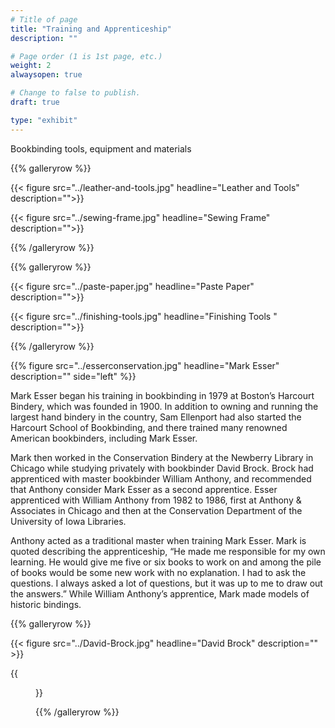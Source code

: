 ```yaml
---
# Title of page
title: "Training and Apprenticeship"
description: ""

# Page order (1 is 1st page, etc.)
weight: 2
alwaysopen: true

# Change to false to publish.
draft: true

type: "exhibit"
---
```

Bookbinding tools, equipment and materials

{{% galleryrow %}}

{{< figure src="../leather-and-tools.jpg"
           headline="Leather and Tools"
           description="">}}

{{< figure src="../sewing-frame.jpg"
           headline="Sewing Frame"
           description="">}}

{{% /galleryrow %}}

{{% galleryrow %}}

{{< figure src="../paste-paper.jpg"
           headline="Paste Paper"
           description="">}}

{{< figure src="../finishing-tools.jpg"
           headline="Finishing Tools "
           description="">}}

{{% /galleryrow %}}

{{% figure src="../esserconservation.jpg"
           headline="Mark Esser" 
           description="" 
           side="left" %}}

Mark Esser began his training in bookbinding in 1979 at Boston’s Harcourt Bindery, which was founded in 1900. In addition to owning and running the largest hand bindery in the country, Sam Ellenport had also started the Harcourt School of Bookbinding, and there trained many renowned American bookbinders, including Mark Esser.


Mark then worked in the Conservation Bindery at the Newberry Library in Chicago while studying privately with bookbinder David Brock. Brock had apprenticed with master bookbinder William Anthony, and recommended that Anthony consider Mark Esser as a second apprentice. Esser apprenticed with William Anthony from 1982 to 1986, first at Anthony & Associates in Chicago and then at the Conservation Department of the University of Iowa Libraries. 

Anthony acted as a traditional master when training Mark Esser. Mark is quoted describing the apprenticeship, “He made me responsible for my own learning. He would give me five or six books to work on and among the pile of books would be some new work with no explanation. I had to ask the questions. I always asked a lot of questions, but it was up to me to draw out the answers.” While William Anthony’s apprentice, Mark made models of historic bindings. 

{{% galleryrow %}}

{{<  figure src="../David-Brock.jpg"
           headline="David Brock" 
           description="" >}}

{{<figure src="../williamanthony.jpg"
           headline="William Anthony" 
           description="">}}

{{% /galleryrow %}}


